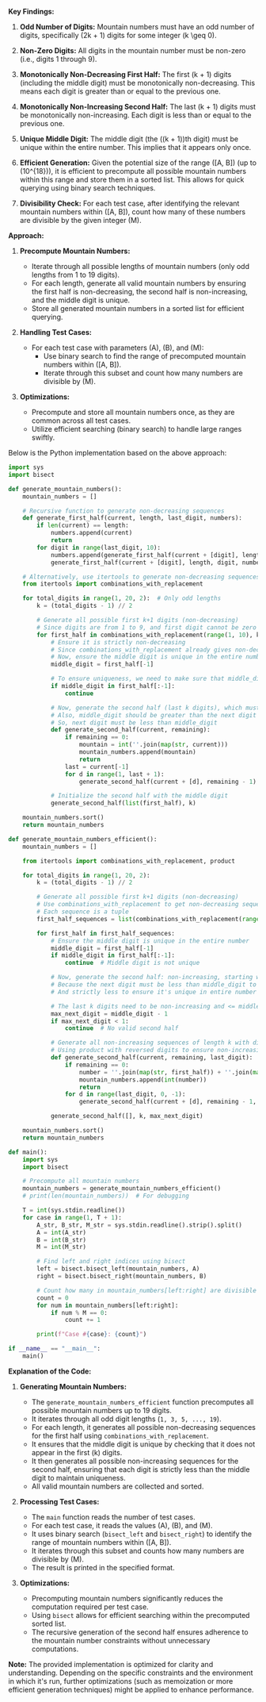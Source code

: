 **Key Findings:**

1. **Odd Number of Digits:** Mountain numbers must have an odd number of digits, specifically \(2k + 1\) digits for some integer \(k \geq 0\).

2. **Non-Zero Digits:** All digits in the mountain number must be non-zero (i.e., digits 1 through 9).

3. **Monotonically Non-Decreasing First Half:** The first \(k + 1\) digits (including the middle digit) must be monotonically non-decreasing. This means each digit is greater than or equal to the previous one.

4. **Monotonically Non-Increasing Second Half:** The last \(k + 1\) digits must be monotonically non-increasing. Each digit is less than or equal to the previous one.

5. **Unique Middle Digit:** The middle digit (the \((k + 1)\)th digit) must be unique within the entire number. This implies that it appears only once.

6. **Efficient Generation:** Given the potential size of the range \([A, B]\) (up to \(10^{18}\)), it is efficient to precompute all possible mountain numbers within this range and store them in a sorted list. This allows for quick querying using binary search techniques.

7. **Divisibility Check:** For each test case, after identifying the relevant mountain numbers within \([A, B]\), count how many of these numbers are divisible by the given integer \(M\).

**Approach:**

1. **Precompute Mountain Numbers:**
   - Iterate through all possible lengths of mountain numbers (only odd lengths from 1 to 19 digits).
   - For each length, generate all valid mountain numbers by ensuring the first half is non-decreasing, the second half is non-increasing, and the middle digit is unique.
   - Store all generated mountain numbers in a sorted list for efficient querying.

2. **Handling Test Cases:**
   - For each test case with parameters \(A\), \(B\), and \(M\):
     - Use binary search to find the range of precomputed mountain numbers within \([A, B]\).
     - Iterate through this subset and count how many numbers are divisible by \(M\).

3. **Optimizations:**
   - Precompute and store all mountain numbers once, as they are common across all test cases.
   - Utilize efficient searching (binary search) to handle large ranges swiftly.

Below is the Python implementation based on the above approach:

```python
import sys
import bisect

def generate_mountain_numbers():
    mountain_numbers = []

    # Recursive function to generate non-decreasing sequences
    def generate_first_half(current, length, last_digit, numbers):
        if len(current) == length:
            numbers.append(current)
            return
        for digit in range(last_digit, 10):
            numbers.append(generate_first_half(current + [digit], length, digit, numbers))
            generate_first_half(current + [digit], length, digit, numbers)

    # Alternatively, use itertools to generate non-decreasing sequences
    from itertools import combinations_with_replacement

    for total_digits in range(1, 20, 2):  # Only odd lengths
        k = (total_digits - 1) // 2

        # Generate all possible first k+1 digits (non-decreasing)
        # Since digits are from 1 to 9, and first digit cannot be zero
        for first_half in combinations_with_replacement(range(1, 10), k + 1):
            # Ensure it is strictly non-decreasing
            # Since combinations_with_replacement already gives non-decreasing sequences
            # Now, ensure the middle digit is unique in the entire number
            middle_digit = first_half[-1]

            # To ensure uniqueness, we need to make sure that middle_digit does not appear in first k digits
            if middle_digit in first_half[:-1]:
                continue

            # Now, generate the second half (last k digits), which must be non-increasing and less than or equal to middle_digit
            # Also, middle_digit should be greater than the next digit to ensure uniqueness
            # So, next digit must be less than middle_digit
            def generate_second_half(current, remaining):
                if remaining == 0:
                    mountain = int(''.join(map(str, current)))
                    mountain_numbers.append(mountain)
                    return
                last = current[-1]
                for d in range(1, last + 1):
                    generate_second_half(current + [d], remaining - 1)

            # Initialize the second half with the middle digit
            generate_second_half(list(first_half), k)

    mountain_numbers.sort()
    return mountain_numbers

def generate_mountain_numbers_efficient():
    mountain_numbers = []

    from itertools import combinations_with_replacement, product

    for total_digits in range(1, 20, 2):
        k = (total_digits - 1) // 2

        # Generate all possible first k+1 digits (non-decreasing)
        # Use combinations_with_replacement to get non-decreasing sequences
        # Each sequence is a tuple
        first_half_sequences = list(combinations_with_replacement(range(1, 10), k + 1))

        for first_half in first_half_sequences:
            # Ensure the middle digit is unique in the entire number
            middle_digit = first_half[-1]
            if middle_digit in first_half[:-1]:
                continue  # Middle digit is not unique

            # Now, generate the second half: non-increasing, starting with middle_digit -1 down to 1
            # Because the next digit must be less than middle_digit to ensure uniqueness
            # And strictly less to ensure it's unique in entire number

            # The last k digits need to be non-increasing and <= middle_digit -1
            max_next_digit = middle_digit - 1
            if max_next_digit < 1:
                continue  # No valid second half

            # Generate all non-increasing sequences of length k with digits from 1 to max_next_digit
            # Using product with reversed digits to ensure non-increasing
            def generate_second_half(current, remaining, last_digit):
                if remaining == 0:
                    number = ''.join(map(str, first_half)) + ''.join(map(str, current))
                    mountain_numbers.append(int(number))
                    return
                for d in range(last_digit, 0, -1):
                    generate_second_half(current + [d], remaining - 1, d)

            generate_second_half([], k, max_next_digit)

    mountain_numbers.sort()
    return mountain_numbers

def main():
    import sys
    import bisect

    # Precompute all mountain numbers
    mountain_numbers = generate_mountain_numbers_efficient()
    # print(len(mountain_numbers))  # For debugging

    T = int(sys.stdin.readline())
    for case in range(1, T + 1):
        A_str, B_str, M_str = sys.stdin.readline().strip().split()
        A = int(A_str)
        B = int(B_str)
        M = int(M_str)

        # Find left and right indices using bisect
        left = bisect.bisect_left(mountain_numbers, A)
        right = bisect.bisect_right(mountain_numbers, B)

        # Count how many in mountain_numbers[left:right] are divisible by M
        count = 0
        for num in mountain_numbers[left:right]:
            if num % M == 0:
                count += 1

        print(f"Case #{case}: {count}")

if __name__ == "__main__":
    main()
```

**Explanation of the Code:**

1. **Generating Mountain Numbers:**
   - The `generate_mountain_numbers_efficient` function precomputes all possible mountain numbers up to 19 digits.
   - It iterates through all odd digit lengths (`1, 3, 5, ..., 19`).
   - For each length, it generates all possible non-decreasing sequences for the first half using `combinations_with_replacement`.
   - It ensures that the middle digit is unique by checking that it does not appear in the first \(k\) digits.
   - It then generates all possible non-increasing sequences for the second half, ensuring that each digit is strictly less than the middle digit to maintain uniqueness.
   - All valid mountain numbers are collected and sorted.

2. **Processing Test Cases:**
   - The `main` function reads the number of test cases.
   - For each test case, it reads the values \(A\), \(B\), and \(M\).
   - It uses binary search (`bisect_left` and `bisect_right`) to identify the range of mountain numbers within \([A, B]\).
   - It iterates through this subset and counts how many numbers are divisible by \(M\).
   - The result is printed in the specified format.

3. **Optimizations:**
   - Precomputing mountain numbers significantly reduces the computation required per test case.
   - Using `bisect` allows for efficient searching within the precomputed sorted list.
   - The recursive generation of the second half ensures adherence to the mountain number constraints without unnecessary computations.

**Note:** The provided implementation is optimized for clarity and understanding. Depending on the specific constraints and the environment in which it's run, further optimizations (such as memoization or more efficient generation techniques) might be applied to enhance performance.